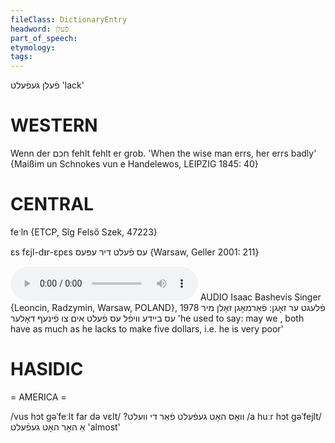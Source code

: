 ```yaml
---
fileClass: DictionaryEntry
headword: פֿעלן
part_of_speech: 
etymology: 
tags: 
---
```

פֿעלן
געפֿעלט
'lack'

WESTERN
========

Wenn der חכם fehlt fehlt er grob. 'When the wise man errs, her errs badly'
{Maißim un Schnokes vun e Handelewos, LEIPZIG 1845: 40}

CENTRAL
========

feˑln {ETCP, Sîg Felső Szek, 47223}

ɛs fɛjl-dᵻr-ɛpɛs עס פֿעלט דיר עפּעס {Warsaw, Geller 2001: 211}

<audio controls src="https://ia801503.us.archive.org/5/items/BashevisLexicon/FlegtErZognFarmognZolnMirEsBeydeViflEsFeltImTsuFinefDoler-IsaacBashevisSinger1978.mp3"></audio>
AUDIO Isaac Bashevis Singer {Leoncin, Radzymin, Warsaw, POLAND}, 1978
 פֿלעגט ער זאָגן: פֿאַרמאָגן זאָלן מיר עס ביידע וויפֿל עס פֿעלט אים צו פֿינעף דאָלער  'he used to say: may we , both have as much as he lacks to make five dollars, i.e. he is very poor'

HASIDIC
=======
= AMERICA = 

/vus hɔt gəˈfeːlt far də vɛlt/ ?וואָס האָט געפֿעלט פֿאַר די וועלט
/a huːr hɔt gəˈfejlt/ אַ האָר האָט געפֿעלט 'almost'